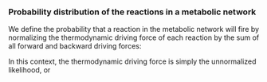 ### Probability distribution of the reactions in a metabolic network ##

We define the probability that a reaction in the metabolic network will fire by normalizing the thermodynamic driving force of each reaction by the sum of all forward and backward driving forces:

In this context, the thermodynamic driving force is simply the unnormalized likelihood, or 

